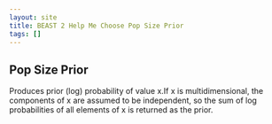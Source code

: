 ```yaml
---
layout: site
title: BEAST 2 Help Me Choose Pop Size Prior
tags: []
---
```


## Pop Size Prior

Produces prior (log) probability of value x.If x is multidimensional, the components of x are assumed to be independent, so the sum of log probabilities of all elements of x is returned as the prior.
